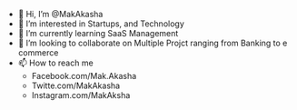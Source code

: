 - 👋 Hi, I’m @MakAkasha
- 👀 I’m interested in Startups, and Technology
- 🌱 I’m currently learning SaaS Management 
- 💞️ I’m looking to collaborate on Multiple Projct ranging from Banking to e commerce
- 📫 How to reach me 
  - Facebook.com/Mak.Akasha
  - Twitte.com/MakAkasha
  - Instagram.com/MakAksha

<!---
MakAkasha/MakAkasha is a ✨ special ✨ repository because its `README.md` (this file) appears on your GitHub profile.
You can click the Preview link to take a look at your changes.
--->
